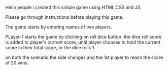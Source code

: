 Hello people i created this simple game using HTML,CSS and JS.

Please go through instructions before playing this game.

The game starts by entering names of two players.

PLayer-1 starts the game by cliciking on roll dice button.
the dice roll score is added to player's current score,
until player chooses to hold the current score in their total score,
or the dice rolls 1.

on both the scenario the side changes and the 1st player to reach the score of 20 wins.
